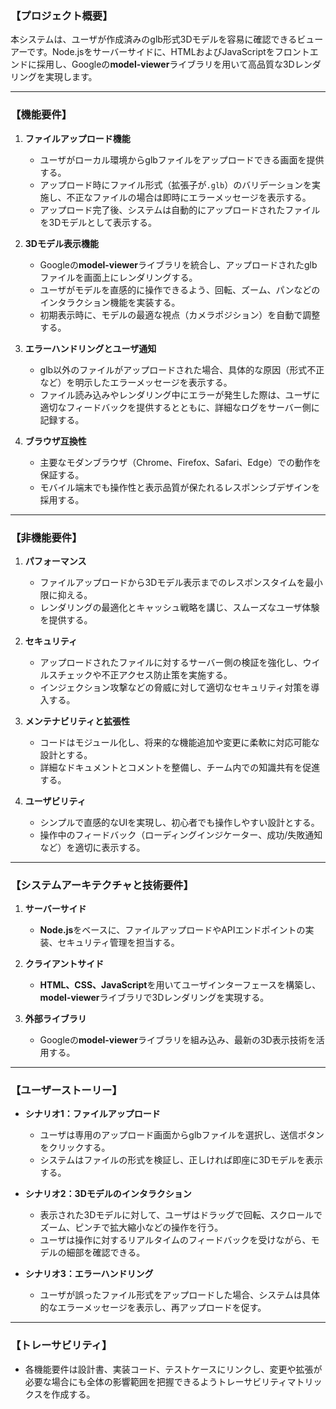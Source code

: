 ### 【プロジェクト概要】

本システムは、ユーザが作成済みのglb形式3Dモデルを容易に確認できるビューアーです。Node.jsをサーバーサイドに、HTMLおよびJavaScriptをフロントエンドに採用し、Googleの**model-viewer**ライブラリを用いて高品質な3Dレンダリングを実現します。

---

### 【機能要件】

1. **ファイルアップロード機能**
   - ユーザがローカル環境からglbファイルをアップロードできる画面を提供する。
   - アップロード時にファイル形式（拡張子が`.glb`）のバリデーションを実施し、不正なファイルの場合は即時にエラーメッセージを表示する。
   - アップロード完了後、システムは自動的にアップロードされたファイルを3Dモデルとして表示する。

2. **3Dモデル表示機能**
   - Googleの**model-viewer**ライブラリを統合し、アップロードされたglbファイルを画面上にレンダリングする。
   - ユーザがモデルを直感的に操作できるよう、回転、ズーム、パンなどのインタラクション機能を実装する。
   - 初期表示時に、モデルの最適な視点（カメラポジション）を自動で調整する。

3. **エラーハンドリングとユーザ通知**
   - glb以外のファイルがアップロードされた場合、具体的な原因（形式不正など）を明示したエラーメッセージを表示する。
   - ファイル読み込みやレンダリング中にエラーが発生した際は、ユーザに適切なフィードバックを提供するとともに、詳細なログをサーバー側に記録する。

4. **ブラウザ互換性**
   - 主要なモダンブラウザ（Chrome、Firefox、Safari、Edge）での動作を保証する。
   - モバイル端末でも操作性と表示品質が保たれるレスポンシブデザインを採用する。

---

### 【非機能要件】

1. **パフォーマンス**
   - ファイルアップロードから3Dモデル表示までのレスポンスタイムを最小限に抑える。
   - レンダリングの最適化とキャッシュ戦略を講じ、スムーズなユーザ体験を提供する。

2. **セキュリティ**
   - アップロードされたファイルに対するサーバー側の検証を強化し、ウイルスチェックや不正アクセス防止策を実施する。
   - インジェクション攻撃などの脅威に対して適切なセキュリティ対策を導入する。

3. **メンテナビリティと拡張性**
   - コードはモジュール化し、将来的な機能追加や変更に柔軟に対応可能な設計とする。
   - 詳細なドキュメントとコメントを整備し、チーム内での知識共有を促進する。

4. **ユーザビリティ**
   - シンプルで直感的なUIを実現し、初心者でも操作しやすい設計とする。
   - 操作中のフィードバック（ローディングインジケーター、成功/失敗通知など）を適切に表示する。

---

### 【システムアーキテクチャと技術要件】

1. **サーバーサイド**
   - **Node.js**をベースに、ファイルアップロードやAPIエンドポイントの実装、セキュリティ管理を担当する。

2. **クライアントサイド**
   - **HTML、CSS、JavaScript**を用いてユーザインターフェースを構築し、**model-viewer**ライブラリで3Dレンダリングを実現する。

3. **外部ライブラリ**
   - Googleの**model-viewer**ライブラリを組み込み、最新の3D表示技術を活用する。

---

### 【ユーザーストーリー】

- **シナリオ1：ファイルアップロード**
  - ユーザは専用のアップロード画面からglbファイルを選択し、送信ボタンをクリックする。
  - システムはファイルの形式を検証し、正しければ即座に3Dモデルを表示する。

- **シナリオ2：3Dモデルのインタラクション**
  - 表示された3Dモデルに対して、ユーザはドラッグで回転、スクロールでズーム、ピンチで拡大縮小などの操作を行う。
  - ユーザは操作に対するリアルタイムのフィードバックを受けながら、モデルの細部を確認できる。

- **シナリオ3：エラーハンドリング**
  - ユーザが誤ったファイル形式をアップロードした場合、システムは具体的なエラーメッセージを表示し、再アップロードを促す。

---

### 【トレーサビリティ】

- 各機能要件は設計書、実装コード、テストケースにリンクし、変更や拡張が必要な場合にも全体の影響範囲を把握できるようトレーサビリティマトリックスを作成する。

